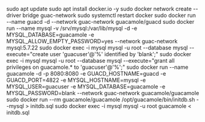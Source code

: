 sudo apt update
sudo apt install docker.io -y
sudo docker network create --driver bridge guac-network
sudo systemctl restart docker
sudo docker run --name guacd -d --network guac-network guacamole/guacd 
sudo docker run --name mysql -v /srv/mysql:/var/lib/mysql -d -e MYSQL_DATABASE=guacamole -e MYSQL_ALLOW_EMPTY_PASSWORD=yes --network guac-network mysql:5.7.22
sudo docker exec -i mysql mysql -u root --database mysql --execute="create user 'guacuser'@'%' identified by 'blank';"
sudo docker exec -i mysql mysql -u root --database mysql --execute="grant all privileges on guacamole.* to 'guacuser'@'%';"
sudo docker run --name guacamole -d -p 8080:8080 -e GUACD_HOSTNAME=guacd -e GUACD_PORT=4822 -e MYSQL_HOSTNAME=mysql -e MYSQL_USER=guacuser -e MYSQL_DATABASE=guacamole -e MYSQL_PASSWORD=blank --network guac-network guacamole/guacamole
sudo docker run --rm guacamole/guacamole /opt/guacamole/bin/initdb.sh --mysql > initdb.sql
sudo docker exec -i mysql mysql -u root guacamole < initdb.sql
